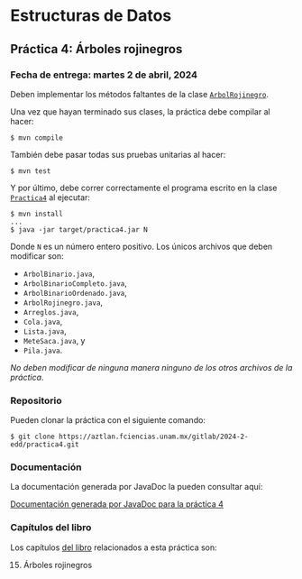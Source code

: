 Estructuras de Datos
====================

Práctica 4: Árboles rojinegros
------------------------------

### Fecha de entrega: martes 2 de abril, 2024

Deben implementar los métodos faltantes de la clase
[`ArbolRojinegro`](https://aztlan.fciencias.unam.mx/gitlab/2024-2-edd/practica4/-/blob/main/src/main/java/mx/unam/ciencias/edd/ArbolRojinegro.java).

Una vez que hayan terminado sus clases, la práctica debe compilar al hacer:

```
$ mvn compile
```

También debe pasar todas sus pruebas unitarias al hacer:

```
$ mvn test
```

Y por último, debe correr correctamente el programa escrito en la clase
[`Practica4`](https://aztlan.fciencias.unam.mx/gitlab/2024-2-edd/practica4/-/blob/main/src/main/java/mx/unam/ciencias/edd/Practica4.java)
al ejecutar:

```
$ mvn install
...
$ java -jar target/practica4.jar N
```

Donde `N` es un número entero positivo. Los únicos archivos que deben modificar son:

* `ArbolBinario.java`,
* `ArbolBinarioCompleto.java`,
* `ArbolBinarioOrdenado.java`,
* `ArbolRojinegro.java`,
* `Arreglos.java`,
* `Cola.java`,
* `Lista.java`,
* `MeteSaca.java`, y
* `Pila.java`.

*No deben modificar de ninguna manera ninguno de los otros archivos de la
práctica*.

### Repositorio

Pueden clonar la práctica con el siguiente comando:

```
$ git clone https://aztlan.fciencias.unam.mx/gitlab/2024-2-edd/practica4.git
```

### Documentación

La documentación generada por JavaDoc la pueden consultar aquí:

[Documentación generada por JavaDoc para la práctica
4](https://aztlan.fciencias.unam.mx/~canek/2024-2-edd/practica4/apidocs/index.html)

### Capítulos del libro

Los capítulos [del
libro](https://tienda.fciencias.unam.mx/es/home/437-estructuras-de-datos-con-java-moderno-9786073009157.html)
relacionados a esta práctica son:

15. Árboles rojinegros
